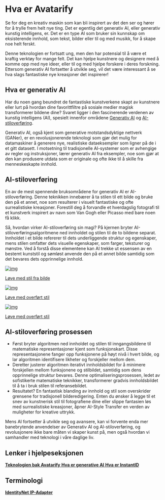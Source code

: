 # Hva er Avatarify

Se for deg en kreativ maskin som kan bli inspirert av det den ser og hører for å trylle frem helt nye ting. Det er egentlig det generativ AI, eller generativ kunstig intelligens, er. Det er en type AI som bruker sin kunnskap om eksisterende innhold, som tekst, bilder eller til og med musikk, for å skape noe helt ferskt.

Denne teknologien er fortsatt ung, men den har potensial til å være et kraftig verktøy for mange felt. Det kan hjelpe kunstnere og designere med å komme opp med nye ideer, eller til og med hjelpe forskere i deres forskning. Ettersom generativ AI fortsetter å utvikle seg, vil det være interessant å se hva slags fantastiske nye kreasjoner det inspirerer!

## Hva er generativ AI

Har du noen gang beundret de fantastiske kunstverkene skapt av kunstnere eller lurt på hvordan dine favorittfiltre på sosiale medier magisk transformerer bildene dine? Svaret ligger i den fascinerende verdenen av kunstig intelligens (AI), spesielt innenfor områdene [Generativ AI](docs.php?doc=generative-ai-intro) og [AI-stiloverføring](docs.php?doc=instantid-intro).

Generativ AI, også kjent som generative motstandsdyktige nettverk (GANer), er en revolusjonerende teknologi som gjør det mulig for datamaskiner å generere nye, realistiske dataeksempler som ligner på de i et gitt datasett. I motsetning til tradisjonelle AI-systemer som er avhengige av regler og instruksjoner, lærer generativ AI fra eksempler, noe som gjør at den kan produsere utdata som er originale og ofte ikke til å skille fra menneskeskapte innhold.

## AI-stiloverføring

En av de mest spennende bruksområdene for generativ AI er AI-stiloverføring. Denne teknikken innebærer å ta stilen til ett bilde og bruke den på et annet, noe som resulterer i visuelt fantastiske og ofte surrealistiske kreasjoner. Forestill deg å forvandle et hverdagslig fotografi til et kunstverk inspirert av navn som Van Gogh eller Picasso med bare noen få klikk.

Så, hvordan virker AI-stiloverføring sin magi? På kjernen bryter AI-stiloverføringsalgoritmene ned innholdet og stilen til de to bildene separat. Innholdet i et bilde refererer til dets underliggende struktur og egenskaper, mens stilen omfatter dets visuelle egenskaper, som farger, teksturer og mønstre. Ved å forstå disse elementene kan AI trekke ut essensen av en bestemt kunststil og sømløst anvende den på et annet bilde samtidig som det bevares dets opprinnelige innhold.


<div class="row row-cols-3 px-1 mb-0">
    <a class="col p-2" href="docs/figs/style-transfer-01.jpg" data-gallery="gen-ai">
        <img src="docs/figs/style-transfer-01_thumb.jpg" alt="img" class="img-fluid rounded-s shadow-xl">
        <div class="caption mb-4">
            <p class="font-14">Løve med stil fra bilde</p>
        </div>
    </a>
    <a class="col p-2" href="docs/figs/style-transfer-02.jpg" data-gallery="gen-ai">
        <img src="docs/figs/style-transfer-02_thumb.jpg" alt="img" class="img-fluid rounded-s shadow-xl">
        <div class="caption mb-4">
            <p class="font-14">Løve med overført stil</p>
        </div>
    </a>
    <a class="col p-2" href="docs/figs/style-transfer-03.jpg" data-gallery="gen-ai">
        <img src="docs/figs/style-transfer-03_thumb.jpg" alt="img" class="img-fluid rounded-s shadow-xl">
        <div class="caption mb-4">
            <p class="font-14">Løve med overført stil</p>
        </div>
    </a>
</div>

## AI-stiloverføring prosessen

- Først bryter algoritmen ned innholdet og stilen til inngangsbildene til matematiske representasjoner kjent som funksjonskart. Disse representasjonene fanger opp funksjonene på høyt nivå i hvert bilde, og lar algoritmen identifisere likheter og forskjeller mellom dem.
- Deretter justerer algoritmen iterativt innholdsbildet for å minimere forskjellen mellom funksjonene og stilbildet, samtidig som dens opprinnelige struktur bevares. Denne optimaliseringsprosessen, ledet av sofistikerte matematiske teknikker, transformerer gradvis innholdsbildet til å ta i bruk stilen til referansebildet.
- Resultatet? En fantastisk blanding av innhold og stil som overskrider grensene for tradisjonell bilderedigering. Enten du ønsker å legge til et snev av kunstnerisk stil til fotografiene dine eller slippe fantasien løs med surrealistiske kreasjoner, åpner AI-Style Transfer en verden av muligheter for kreative uttrykk.

Mens AI fortsetter å utvikle seg og avansere, kan vi forvente enda mer banebrytende anvendelser av Generativ AI og AI-stiloverføring, og revolusjonere ikke bare måten vi skaper kunst på, men også hvordan vi samhandler med teknologi i våre daglige liv.

## Lenker i hjelpeseksjonen

<div class="mt-3">
    <a href="docs.php?doc=avatarify-intro" class="chip chip-s bg-gray-light">
        <i class="fa fa-info color-white bg-green-dark"></i>
        <strong class="color-black font-400">Teknologien bak Avatarify</strong>
    </a>
    <a href="docs.php?doc=generative-ai-intro" class="chip chip-s bg-gray-light">
        <i class="fa fa-info color-white bg-green-dark"></i>
        <strong class="color-black font-400">Hva er generative AI</strong>
    </a>
    <a href="docs.php?doc=instantid-intro" class="chip chip-s bg-gray-light">
        <i class="fa fa-info color-white bg-green-dark"></i>
        <strong class="color-black font-400">Hva er InstantID</strong>
    </a>
</div>

## Terminologi

<div class="mt-3">
    <a href="docs.php?doc=what-is-identitynet" class="chip chip-s bg-gray-light">
        <i class="fa fa-question color-white bg-dark-light"></i>
        <strong class="color-black font-400">IdentityNet</strong>
    </a>
    <a href="docs.php?doc=what-is-ip-adapter" class="chip chip-s bg-gray-light">
        <i class="fa fa-question color-white bg-dark-light"></i>
        <strong class="color-black font-400">IP-Adapter</strong>
    </a>
</div>

